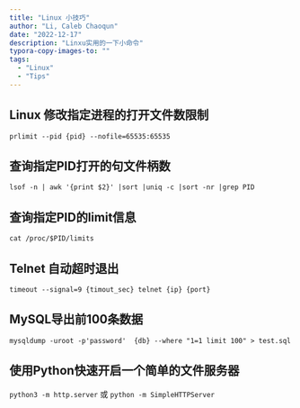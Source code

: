 ```yaml
---
title: "Linux 小技巧"
author: "Li, Caleb Chaoqun"
date: "2022-12-17"
description: "Linxu实用的一下小命令"
typora-copy-images-to: ""
tags:
  - "Linux"
  - "Tips"
---
```

## Linux 修改指定进程的打开文件数限制

`prlimit --pid {pid} --nofile=65535:65535`

## 查询指定PID打开的句文件柄数

`lsof -n | awk '{print $2}' |sort |uniq -c |sort -nr |grep PID`

## 查询指定PID的limit信息

`cat /proc/$PID/limits`

## Telnet 自动超时退出

`timeout --signal=9 {timout_sec} telnet {ip} {port}`

## MySQL导出前100条数据

`mysqldump -uroot -p'password'  {db} --where "1=1 limit 100" > test.sql`

## 使用Python快速开启一个简单的文件服务器

`python3 -m http.server` 或 `python -m SimpleHTTPServer`
